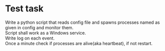 # Test task
Write a python script that reads config file and spawns processes named as given in config and monitor them.<br />
Script shall work as a Windows service.<br />
Write log on each event.<br />
Once a minute check if processes are alive(aka heartbeat), if not restart. <br />
